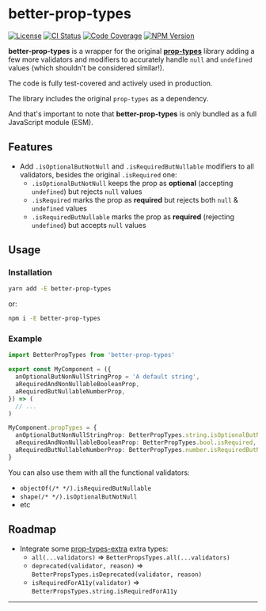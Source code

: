 # better-prop-types

[![License][img-license]][lnk-license]
[![CI Status][img-github]][lnk-github]
[![Code Coverage][img-codecov]][lnk-codecov]
[![NPM Version][img-npm]][lnk-npm]

**better-prop-types** is a wrapper for the original **[prop-types][lnk-prop-types]** library adding a few more validators and
modifiers to accurately handle `null` and `undefined` values (which shouldn't be considered similar!).

The code is fully test-covered and actively used in production.

The library includes the original `prop-types` as a dependency.

And that's important to note that **better-prop-types** is only bundled as a full JavaScript module (ESM).

## Features

- Add `.isOptionalButNotNull` and `.isRequiredButNullable` modifiers to all validators, besides the original
  `.isRequired` one:
  - `.isOptionalButNotNull` keeps the prop as **optional** (accepting `undefined`) but rejects `null` values
  - `.isRequired` marks the prop as **required** but rejects both `null` & `undefined` values
  - `.isRequiredButNullable` marks the prop as **required** (rejecting `undefined`) but accepts `null` values

## Usage

### Installation

```sh
yarn add -E better-prop-types
```

or:

```sh
npm i -E better-prop-types
```

### Example

```ts
import BetterPropTypes from 'better-prop-types'

export const MyComponent = ({
  anOptionalButNonNullStringProp = 'A default string',
  aRequiredAndNonNullableBooleanProp,
  aRequiredButNullableNumberProp,
}) => (
  // ...
)

MyComponent.propTypes = {
  anOptionalButNonNullStringProp: BetterPropTypes.string.isOptionalButNotNull,
  aRequiredAndNonNullableBooleanProp: BetterPropTypes.bool.isRequired,
  aRequiredButNullableNumberProp: BetterPropTypes.number.isRequiredButNullable,
}
```

You can also use them with all the functional validators:

- `objectOf(/* */).isRequiredButNullable`
- `shape(/* */).isOptionalButNotNull`
- etc

## Roadmap

- Integrate some [prop-types-extra](https://github.com/react-bootstrap/prop-types-extra) extra types:
  - `all(...validators)` => `BetterPropsTypes.all(...validators)`
  - `deprecated(validator, reason)` => `BetterPropsTypes.isDeprecated(validator, reason)`
  - `isRequiredForA11y(validator)` => `BetterPropsTypes.string.isRequiredForA11y`

---

[img-codecov]: https://img.shields.io/codecov/c/github/ivangabriele/better-prop-types/main?style=flat-square
[img-github]: https://img.shields.io/github/workflow/status/ivangabriele/better-prop-types/Check/main?style=flat-square
[img-license]: https://img.shields.io/github/license/ivangabriele/better-prop-types?style=flat-square
[img-npm]: https://img.shields.io/npm/v/better-prop-types?style=flat-square
[lnk-codecov]: https://codecov.io/gh/ivangabriele/better-prop-types/branch/main
[lnk-github]: https://github.com/ivangabriele/better-prop-types/actions?query=branch%3Amain++
[lnk-license]: https://github.com/ivangabriele/better-prop-types/blob/main/LICENSE
[lnk-npm]: https://www.npmjs.com/package/better-prop-types
[lnk-prop-types]: https://github.com/facebook/prop-types
